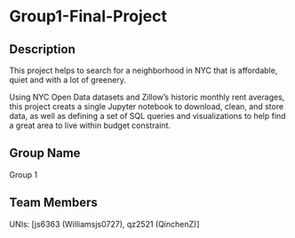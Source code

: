 # Group1-Final-Project
## Description
This project helps to search for a neighborhood in NYC that is affordable, quiet and with a lot of greenery. 

Using NYC Open Data datasets and Zillow’s historic monthly rent averages, this project creats a single Jupyter notebook to download, clean, and store data, as well as defining a set of SQL queries and visualizations to help find a great area to live within budget constraint.
## Group Name
Group 1
## Team Members
UNIs: [js6363 (Williamsjs0727), qz2521 (QinchenZ)]
